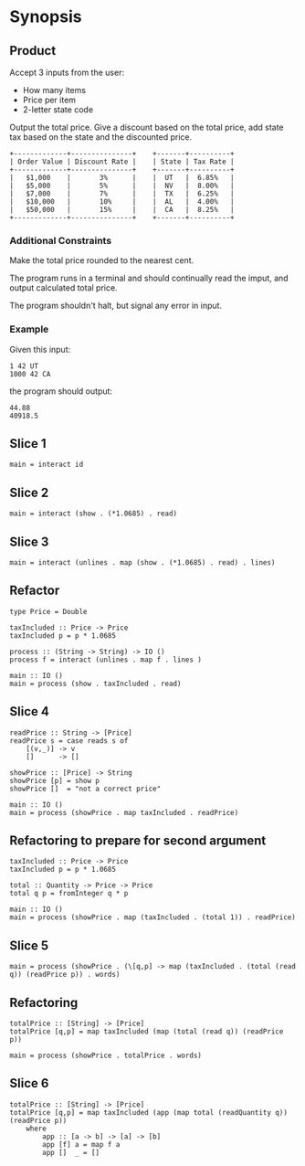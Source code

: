 # Synopsis

## Product
Accept 3 inputs from the user:

- How many items
- Price per item
- 2-letter state code

Output the total price. Give a discount based on the total price, add state tax based on the state and the discounted price.

    +-------------+---------------+    +-------+----------+
    | Order Value | Discount Rate |    | State | Tax Rate |
    +-------------+---------------+    +-------+----------+
    |   $1,000    |       3%      |    |  UT   |  6.85%   |
    |   $5,000    |       5%      |    |  NV   |  8.00%   |
    |   $7,000    |       7%      |    |  TX   |  6.25%   |
    |   $10,000   |       10%     |    |  AL   |  4.00%   |
    |   $50,000   |       15%     |    |  CA   |  8.25%   |
    +-------------+---------------+    +-------+----------+

### Additional Constraints

Make the total price rounded to the nearest cent.

The program runs in a terminal and should continually read the imput, and output calculated total price.

The program shouldn't halt, but signal any error in input.

### Example

Given this input:

    1 42 UT
    1000 42 CA

the program should output:

    44.88
    40918.5

## Slice 1

    main = interact id

## Slice 2

    main = interact (show . (*1.0685) . read)

## Slice 3

    main = interact (unlines . map (show . (*1.0685) . read) . lines)

## Refactor

    type Price = Double

    taxIncluded :: Price -> Price
    taxIncluded p = p * 1.0685

    process :: (String -> String) -> IO ()
    process f = interact (unlines . map f . lines )

    main :: IO ()
    main = process (show . taxIncluded . read)

## Slice 4

    readPrice :: String -> [Price]
    readPrice s = case reads s of
        [(v,_)] -> v
        []      -> []

    showPrice :: [Price] -> String
    showPrice [p] = show p
    showPrice []  = "not a correct price"

    main :: IO ()
    main = process (showPrice . map taxIncluded . readPrice)

## Refactoring to prepare for second argument

    taxIncluded :: Price -> Price
    taxIncluded p = p * 1.0685

    total :: Quantity -> Price -> Price
    total q p = fromInteger q * p

    main :: IO ()
    main = process (showPrice . map (taxIncluded . (total 1)) . readPrice)

## Slice 5


    main = process (showPrice . (\[q,p] -> map (taxIncluded . (total (read q)) (readPrice p)) . words) 

##  Refactoring

    totalPrice :: [String] -> [Price]
    totalPrice [q,p] = map taxIncluded (map (total (read q)) (readPrice p))

    main = process (showPrice . totalPrice . words) 

## Slice 6


    totalPrice :: [String] -> [Price]
    totalPrice [q,p] = map taxIncluded (app (map total (readQuantity q)) (readPrice p))
        where 
            app :: [a -> b] -> [a] -> [b]
            app [f] a = map f a
            app []  _ = []
